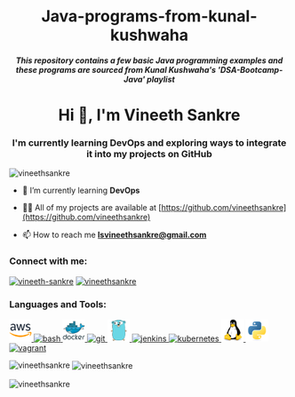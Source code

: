 <h1 align="center">Java-programs-from-kunal-kushwaha</h1>
<h5 align="center">This repository contains a few basic Java programming examples and these programs are sourced from Kunal Kushwaha's 'DSA-Bootcamp-Java' playlist</h5>
<h1 align="center">Hi 👋, I'm Vineeth Sankre</h1>
<h3 align="center">I'm currently learning DevOps and exploring ways to integrate it into my projects on GitHub</h3>


<p align="left"> <img src="https://komarev.com/ghpvc/?username=vineethsankre&label=Profile%20views&color=0e75b6&style=flat" alt="vineethsankre" /> </p>

- 🌱 I’m currently learning **DevOps**

- 👨‍💻 All of my projects are available at [https://github.com/vineethsankre](https://github.com/vineethsankre)

- 📫 How to reach me **lsvineethsankre@gmail.com**

<h3 align="left">Connect with me:</h3>
<p align="left">
<a href="https://linkedin.com/in/vineeth-sankre" target="blank"><img align="center" src="https://raw.githubusercontent.com/rahuldkjain/github-profile-readme-generator/master/src/images/icons/Social/linked-in-alt.svg" alt="vineeth-sankre" height="30" width="40" /></a>
<a href="https://instagram.com/vineethsankre" target="blank"><img align="center" src="https://raw.githubusercontent.com/rahuldkjain/github-profile-readme-generator/master/src/images/icons/Social/instagram.svg" alt="vineethsankre" height="30" width="40" /></a>
</p>

<h3 align="left">Languages and Tools:</h3>
<p align="left"> <a href="https://aws.amazon.com" target="_blank" rel="noreferrer"> <img src="https://raw.githubusercontent.com/devicons/devicon/master/icons/amazonwebservices/amazonwebservices-original-wordmark.svg" alt="aws" width="40" height="40"/> </a> <a href="https://www.gnu.org/software/bash/" target="_blank" rel="noreferrer"> <img src="https://www.vectorlogo.zone/logos/gnu_bash/gnu_bash-icon.svg" alt="bash" width="40" height="40"/> </a> <a href="https://www.docker.com/" target="_blank" rel="noreferrer"> <img src="https://raw.githubusercontent.com/devicons/devicon/master/icons/docker/docker-original-wordmark.svg" alt="docker" width="40" height="40"/> </a> <a href="https://git-scm.com/" target="_blank" rel="noreferrer"> <img src="https://www.vectorlogo.zone/logos/git-scm/git-scm-icon.svg" alt="git" width="40" height="40"/> </a> <a href="https://golang.org" target="_blank" rel="noreferrer"> <img src="https://raw.githubusercontent.com/devicons/devicon/master/icons/go/go-original.svg" alt="go" width="40" height="40"/> </a> <a href="https://www.jenkins.io" target="_blank" rel="noreferrer"> <img src="https://www.vectorlogo.zone/logos/jenkins/jenkins-icon.svg" alt="jenkins" width="40" height="40"/> </a> <a href="https://kubernetes.io" target="_blank" rel="noreferrer"> <img src="https://www.vectorlogo.zone/logos/kubernetes/kubernetes-icon.svg" alt="kubernetes" width="40" height="40"/> </a> <a href="https://www.linux.org/" target="_blank" rel="noreferrer"> <img src="https://raw.githubusercontent.com/devicons/devicon/master/icons/linux/linux-original.svg" alt="linux" width="40" height="40"/> </a> <a href="https://www.python.org" target="_blank" rel="noreferrer"> <img src="https://raw.githubusercontent.com/devicons/devicon/master/icons/python/python-original.svg" alt="python" width="40" height="40"/> </a> <a href="https://www.vagrantup.com/" target="_blank" rel="noreferrer"> <img src="https://www.vectorlogo.zone/logos/vagrantup/vagrantup-icon.svg" alt="vagrant" width="40" height="40"/> </a> </p>

<p><img align="left" src="https://github-readme-stats.vercel.app/api/top-langs?username=vineethsankre&show_icons=true&locale=en&layout=compact" alt="vineethsankre" /></p>

<p>&nbsp;<img align="center" src="https://github-readme-stats.vercel.app/api?username=vineethsankre&show_icons=true&locale=en" alt="vineethsankre" /></p>

<p><img align="center" src="https://github-readme-streak-stats.herokuapp.com/?user=vineethsankre&" alt="vineethsankre" /></p>
